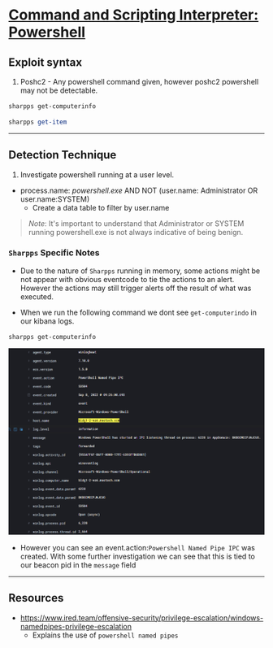 # [Command and Scripting Interpreter: Powershell](https://attack.mitre.org/techniques/T1059/001/)

## Exploit syntax

1. Poshc2 - Any powershell command given, however poshc2 powershell may not be detectable. 

```powershell 
sharpps get-computerinfo
```

```powershell 
sharpps get-item 
```

---

## Detection Technique 

1. Investigate powershell running at a user level.
* process.name: *powershell.exe*  AND NOT (user.name: Administrator OR user.name:SYSTEM)
    * Create a data table to filter by user.name
>*Note*: It's important to understand that Administrator or SYSTEM running powershell.exe is not always indicative of being benign.

### `Sharpps` Specific Notes 
* Due to the nature of `Sharpps` running in memory, some actions might be not appear with obvious eventcode to tie the actions to an alert. However the actions may still trigger alerts off the result of what was executed. 

* When we run the following command we dont see `get-computerindo` in our kibana logs. 

```powershell 
sharpps get-computerinfo
```
![img](/Resources/Images/powershell_named_pipe_ipc.png#center)

* However you can see an event.action:`Powershell Named Pipe IPC` was created. With some further investigation we can see that this is tied to our beacon pid in the `message` field

---

## Resources
* https://www.ired.team/offensive-security/privilege-escalation/windows-namedpipes-privilege-escalation
  * Explains the use of `powershell named pipes`  